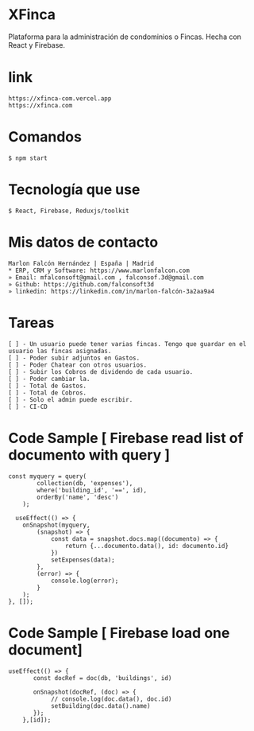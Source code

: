 # XFinca
Plataforma para la administración de condominios o Fincas. Hecha con React y Firebase.

# link
```
https://xfinca-com.vercel.app
https://xfinca.com
```

# Comandos
```
$ npm start
```

# Tecnología que use
```
$ React, Firebase, Reduxjs/toolkit
```

# Mis datos de contacto
```
Marlon Falcón Hernández | España | Madrid
* ERP, CRM y Software: https://www.marlonfalcon.com
» Email: mfalconsoft@gmail.com , falconsof.3d@gmail.com
» Github: https://github.com/falconsoft3d
» linkedin: https://linkedin.com/in/marlon-falcón-3a2aa9a4
```

# Tareas
```
[ ] - Un usuario puede tener varias fincas. Tengo que guardar en el usuario las fincas asignadas.
[ ] - Poder subir adjuntos en Gastos.
[ ] - Poder Chatear con otros usuarios.
[ ] - Subir los Cobros de dividendo de cada usuario.
[ ] - Poder cambiar la. 
[ ] - Total de Gastos.
[ ] - Total de Cobros.
[ ] - Solo el admin puede escribir.
[ ] - CI-CD
```

# Code Sample [ Firebase read list of documento with query ]
```
const myquery = query(
        collection(db, 'expenses'),
        where('building_id', '==', id),
        orderBy('name', 'desc')
    );  

  useEffect(() => {
    onSnapshot(myquery,
        (snapshot) => {
            const data = snapshot.docs.map((documento) => {
                return {...documento.data(), id: documento.id}
            })
            setExpenses(data);
        },
        (error) => {
            console.log(error);
        }
    );
}, []);
```

# Code Sample [ Firebase load one document]
```
useEffect(() => {
       const docRef = doc(db, 'buildings', id)
       
       onSnapshot(docRef, (doc) => {
            // console.log(doc.data(), doc.id)
            setBuilding(doc.data().name)
       });
    },[id]);
```

